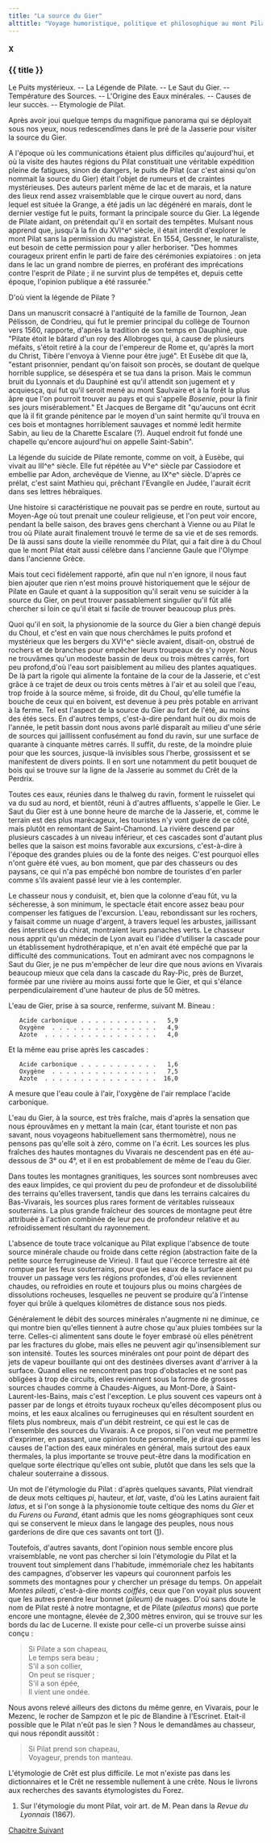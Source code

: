 ```yaml
---
title: "La source du Gier"
alttitle: "Voyage humoristique, politique et philosophique au mont Pilat"
---
```


#### X

### {{ title }}

<div class="tltr">

Le Puits mystérieux. -- La Légende de Pilate. -- Le Saut du Gier. -- Température
des Sources. -- L'Origine des Eaux minérales. -- Causes de leur succès. --
Etymologie de Pilat.

</div>

Après avoir joui quelque temps du magnifique panorama qui se déployait sous nos
yeux, nous redescendîmes dans le pré de la Jasserie pour visiter la source du
Gier.

A l'époque où les communications étaient plus difficiles qu'aujourd'hui, et où
la visite des hautes régions du Pilat constituait une véritable expédition
pleine de fatigues, sinon de dangers, le puits de Pilat (car c'est ainsi qu'on
nommait la source du Gier) était l'objet de rumeurs et de craintes mystérieuses.
Des auteurs parlent même de lac et de marais, et la nature des lieux rend assez
vraisemblable que le cirque ouvert au nord, dans lequel est située la Grange, a
été jadis un lac dégénéré en marais, dont le dernier vestige fut le puits,
formant la principale source du Gier. La légende de Pilate aidant, on prétendait
qu'il en sortait des tempêtes. Mulsant nous apprend que, jusqu'à la fin du
XVI^e^ siècle, il était interdit d'explorer le mont Pilat sans la permission du
magistrat. En 1554, Gessner, le naturaliste, eut besoin de cette permission pour
y aller herboriser. "Des hommes courageux prirent enfin le parti de faire des
cérémonies expiatoires : on jeta dans le lac un grand nombre de pierres, en
proférant des imprécations contre l'esprit de Pilate ; il ne survint plus de
tempêtes et, depuis cette époque, l'opinion publique a été rassurée."

D'où vient la légende de Pilate ?

Dans un manuscrit consacré à l'antiquité de la famille de Tournon, Jean
Pélisson, de Condrieu, qui fut le premier principal du collège de Tournon vers
1560, rapporte, d'après la tradition de son temps en Dauphiné, que "Pilate étoit
le bâtard d'un roy des Allobroges qui, à cause de plusieurs méfaits, s'étoit
retiré à la cour de l'empereur de Rome et, qu'après la mort du Christ, Tibère
l'envoya à Vienne pour être jugé". Et Eusèbe dit que là, "estant prisonnier,
pendant qu'on faisoit son procès, se doutant de quelque horrible supplice, se
désespéra et se tua dans la prison. Mais le commun bruit du Lyonnais et du
Dauphiné est qu'il attendit son jugement et y acquiesça, qui fut qu'il seroit
mené au mont Saulvaire et à la forêt la plus âpre que l'on pourroit trouver au
pays et qui s'appelle _Bosenie_, pour là finir ses jours misérablement." Et
Jacques de Bergame dit "qu'aucuns ont écrit que là il fit grande pénitence par
le moyen d'un saint hermite qu'il trouva en ces bois et montagnes horriblement
sauvages et nommé ledit hermite Sabin, au lieu de la Charette Escalare (?).
Auquel endroit fut fondé une chapelle qu'encore aujourd'hui on appelle
Saint-Sabin".

La légende du suicide de Pilate remonte, comme on voit, à Eusèbe, qui vivait au
III^e^ siècle. Elle fut répétée au V^e^ siècle par Cassiodore et embellie par
Adon, archevêque de Vienne, au IX^e^ siècle. D'après ce prélat, c'est saint
Mathieu qui, prêchant l'Evangile en Judée, l'aurait écrit dans ses lettres
hébraïques.

Une histoire si caractéristique ne pouvait pas se perdre en route, surtout au
Moyen-Age où tout prenait une couleur religieuse, et l'on peut voir encore,
pendant la belle saison, des braves gens cherchant à Vienne ou au Pilat le trou
où Pilate aurait finalement trouvé le terme de sa vie et de ses remords. De là
aussi sans doute la vieille renommée du Pilat, qui a fait dire à du Choul que le
mont Pilat était aussi célèbre dans l'ancienne Gaule que l'Olympe dans
l'ancienne Grèce.

Mais tout ceci fidèlement rapporté, afin que nul n'en ignore, il nous faut bien
ajouter que rien n'est moins prouvé historiquement que le séjour de Pilate en
Gaule et quant à la supposition qu'il serait venu se suicider à la source du
Gier, on peut trouver passablement singulier qu'il fût allé chercher si loin ce
qu'il était si facile de trouver beaucoup plus près.

Quoi qu'il en soit, la physionomie de la source du Gier a bien changé depuis du
Choul, et c'est en vain que nous cherchâmes le puits profond et mystérieux que
les bergers du XVI^e^ siècle avaient, disait-on, obstrué de rochers et de
branches pour empêcher leurs troupeaux de s'y noyer. Nous ne trouvâmes qu'un
modeste bassin de deux ou trois mètres carrés, fort peu profond,d'où l'eau sort
paisiblement au milieu des plantes aquatiques. De là part la rigole qui alimente
la fontaine de la cour de la Jasserie, et c'est grâce à ce trajet de deux ou
trois cents mètres à l'air et au soleil que l'eau, trop froide à la source même,
si froide, dit du Choul, qu'elle tuméfie la bouche de ceux qui en boivent, est
devenue à peu près potable en arrivant à la ferme. Tel est l'aspect de la source
du Gier au fort de l'été, au moins des étés secs. En d'autres temps,
c'est-à-dire pendant huit ou dix mois de l'année, le petit bassin dont nous
avons parlé disparaît au milieu d'une série de sources qui jaillissent
confusément au fond du ravin, sur une surface de quarante à cinquante mètres
carrés. Il suffit, du reste, de la moindre pluie pour que les sources, jusque-là
invisibles sous l'herbe, grossissent et se manifestent de divers points. Il en
sort une notamment du petit bouquet de bois qui se trouve sur la ligne de la
Jasserie au sommet du Crêt de la Perdrix.

Toutes ces eaux, réunies dans le thalweg du ravin, forment le ruisselet qui va
du sud au nord, et bientôt, réuni à d'autres affluents, s'appelle le Gier. Le
Saut du Gier est à une bonne heure de marche de la Jasserie, et, comme le
terrain est des plus marécageux, les touristes n'y vont guère de ce côté, mais
plutôt en remontant de Saint-Chamond. La rivière descend par plusieurs cascades
à un niveau inférieur, et ces cascades sont d'autant plus belles que la saison
est moins favorable aux excursions, c'est-à-dire à l'époque des grandes pluies
ou de la fonte des neiges. C'est pourquoi elles n'ont guère été vues, au bon
moment, que par des chasseurs ou des paysans, ce qui n'a pas empêché bon nombre
de touristes d'en parler comme s'ils avaient passé leur vie à les contempler.

Le chasseur nous y conduisit, et, bien que la colonne d'eau fût, vu la
sécheresse, à son minimum, le spectacle était encore assez beau pour compenser
les fatigues de l'excursion. L'eau, rebondissant sur les rochers, y faisait
comme un nuage d'argent, à travers lequel les arbustes, jaillissant des
interstices du chirat, montraient leurs panaches verts. Le chasseur nous apprit
qu'un médecin de Lyon avait eu l'idée d'utiliser la cascade pour un
établissement hydrothérapique, et n'en avait été empêché que par la difficulté
des communications. Tout en admirant avec nos compagnons le Saut du Gier, je ne
pus m'empêcher de leur dire que nous avions en Vivarais beaucoup mieux que cela
dans la cascade du Ray-Pic, près de Burzet, formée par une rivière au moins
aussi forte que le Gier, et qui s'élance perpendiculairement d'une hauteur de
plus de 50 mètres.

L'eau de Gier, prise à sa source, renferme, suivant M. Bineau :

       Acide carbonique . . . . . . . . . . .   5,9
       Oxygène  . . . . . . . . . . . . . . .   4,9
       Azote  . . . . . . . . . . . . . . . .   4,0

Et la même eau prise après les cascades :

       Acide carbonique . . . . . . . . . . .   1,6
       Oxygène  . . . . . . . . . . . . . . .   7,5
       Azote  . . . . . . . . . . . . . . . .  16,0

A mesure que l'eau coule à l'air, l'oxygène de l'air remplace l'acide
carbonique.

L'eau du Gier, à la source, est très fraîche, mais d'après la sensation que nous
éprouvâmes en y mettant la main (car, étant touriste et non pas savant, nous
voyageons habituellement sans thermomètre), nous ne pensons pas qu'elle soit à
zéro, comme on l'a écrit. Les sources les plus fraîches des hautes montagnes du
Vivarais ne descendent pas en été au-dessous de 3° ou 4°, et il en est
probablement de même de l'eau du Gier.

Dans toutes les montagnes granitiques, les sources sont nombreuses avec des eaux
limpides, ce qui provient du peu de profondeur et de dissolubilité des terrains
qu'elles traversent, tandis que dans les terrains calcaires du Bas-Vivarais, les
sources plus rares forment de véritables ruisseaux souterrains. La plus grande
fraîcheur des sources de montagne peut être attribuée à l'action combinée de
leur peu de profondeur relative et au refroidissement résultant du rayonnement.

L'absence de toute trace volcanique au Pilat explique l'absence de toute source
minérale chaude ou froide dans cette région (abstraction faite de la petite
source ferrugineuse de Virieu). Il faut que l'écorce terrestre ait été rompue
par les feux souterrains, pour que les eaux de la surface aient pu trouver un
passage vers les régions profondes, d'où elles reviennent chaudes, ou refroidies
en route et toujours plus ou moins chargées de dissolutions rocheuses,
lesquelles ne peuvent se produire qu'à l'intense foyer qui brûle à quelques
kilomètres de distance sous nos pieds.

Généralement le débit des sources minérales n'augmente ni ne diminue, ce qui
montre bien qu'elles tiennent à autre chose qu'aux pluies tombées sur la terre.
Celles-ci alimentent sans doute le foyer embrasé où elles pénètrent par les
fractures du globe, mais elles ne peuvent agir qu'insensiblement sur son
intensité. Toutes les sources minérales ont pour point de départ des jets de
vapeur bouillante qui ont des destinées diverses avant d'arriver à la surface.
Quand elles ne rencontrent pas trop d'obstacles et ne sont pas obligées à trop
de circuits, elles reviennent sous la forme de grosses sources chaudes comme à
Chaudes-Aigues, au Mont-Dore, à Saint-Laurent-les-Bains, mais c'est l'exception.
Le plus souvent ces vapeurs ont à passer par de longs et étroits tuyaux rocheux
qu'elles décomposent plus ou moins, et les eaux alcalines ou ferrugineuses qui
en résultent sourdent en filets plus nombreux, mais d'un débit restreint, ce qui
est le cas de l'ensemble des sources du Vivarais. A ce propos, si l'on veut me
permettre d'exprimer, en passant, une opinion toute personnelle, je dirai que
parmi les causes de l'action des eaux minérales en général, mais surtout des
eaux thermales, la plus importante se trouve peut-être dans la modification en
quelque sorte électrique qu'elles ont subie, plutôt que dans les sels que la
chaleur souterraine a dissous.

Un mot de l'étymologie du Pilat : d'après quelques savants, Pilat viendrait de
deux mots celtiques _pi_, hauteur, et _lat_, vaste, d'où les Latins auraient
fait _latus_, et si l'on songe à la physionomie toute celtique des noms du
_Gier_ et du _Furens_ ou _Furand_, étant admis que les noms géographiques sont
ceux qui se conservent le mieux dans le langage des peuples, nous nous
garderions de dire que ces savants ont tort ([1](#notes)).

Toutefois, d'autres savants, dont l'opinion nous semble encore plus
vraisemblable, ne vont pas chercher si loin l'étymologie du Pilat et la trouvent
tout simplement dans l'habitude, immémoriale chez les habitants des campagnes,
d'observer les vapeurs qui couronnent parfois les sommets des montagnes pour y
chercher un présage du temps. On appelait _Montes pileati_, c'est-à-dire _monts
coiffés_, ceux que l'on voyait plus souvent que les autres prendre leur bonnet
(_pileum_) de nuages. D'où sans doute le nom de Pilat resté à notre montagne, et
de Pilate (_pileatus mons_) que porte encore une montagne, élevée de 2,300
mètres environ, qui se trouve sur les bords du lac de Lucerne. Il existe pour
celle-ci un proverbe suisse ainsi conçu :

> Si Pilate a son chapeau,\
> Le temps sera beau ;\
> S'il a son collier,\
> On peut se risquer ;\
> S'il a son épée,\
> Il vient une ondée.

Nous avons relevé ailleurs des dictons du même genre, en Vivarais, pour le
Mezenc, le rocher de Sampzon et le pic de Blandine à l'Escrinet. Etait-il
possible que le Pilat n'eût pas le sien ? Nous le demandâmes au chasseur, qui
nous répondit aussitôt :

> Si Pilat prend son chapeau,\
> Voyageur, prends ton manteau.

L'étymologie de Crêt est plus difficile. Le mot n'existe pas dans les
dictionnaires et le Crêt ne ressemble nullement à une crête. Nous le livrons aux
recherches des savants étymologistes du Forez.

<div id="notes">

1. Sur l'étymologie du mont Pilat, voir art. de M. Pean dans la _Revue du
   Lyonnais_ (1867).

</div>

<div id="next">

[Chapitre Suivant](11.html)

</div>
